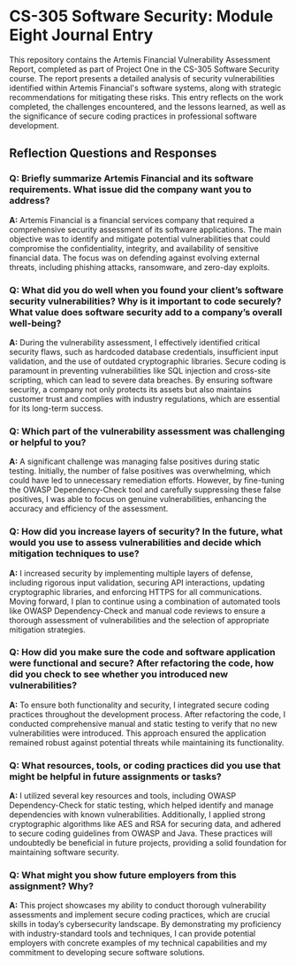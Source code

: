 # CS-305 Software Security: Module Eight Journal Entry
  
  This repository contains the Artemis Financial Vulnerability Assessment Report, completed as part of Project One in the CS-305 Software Security course. The report presents a detailed analysis of security vulnerabilities identified within Artemis Financial's software systems, along with strategic recommendations for mitigating these risks. This entry reflects on the work completed, the challenges encountered, and the lessons learned, as well as the significance of secure coding practices in professional software development.

## Reflection Questions and Responses

### Q: Briefly summarize Artemis Financial and its software requirements. What issue did the company want you to address?

**A:** Artemis Financial is a financial services company that required a comprehensive security assessment of its software applications. The main objective was to identify and mitigate potential vulnerabilities that could compromise the confidentiality, integrity, and availability of sensitive financial data. The focus was on defending against evolving external threats, including phishing attacks, ransomware, and zero-day exploits.

### Q: What did you do well when you found your client’s software security vulnerabilities? Why is it important to code securely? What value does software security add to a company’s overall well-being?

**A:** During the vulnerability assessment, I effectively identified critical security flaws, such as hardcoded database credentials, insufficient input validation, and the use of outdated cryptographic libraries. Secure coding is paramount in preventing vulnerabilities like SQL injection and cross-site scripting, which can lead to severe data breaches. By ensuring software security, a company not only protects its assets but also maintains customer trust and complies with industry regulations, which are essential for its long-term success.

### Q: Which part of the vulnerability assessment was challenging or helpful to you?

**A:** A significant challenge was managing false positives during static testing. Initially, the number of false positives was overwhelming, which could have led to unnecessary remediation efforts. However, by fine-tuning the OWASP Dependency-Check tool and carefully suppressing these false positives, I was able to focus on genuine vulnerabilities, enhancing the accuracy and efficiency of the assessment.

### Q: How did you increase layers of security? In the future, what would you use to assess vulnerabilities and decide which mitigation techniques to use?

**A:** I increased security by implementing multiple layers of defense, including rigorous input validation, securing API interactions, updating cryptographic libraries, and enforcing HTTPS for all communications. Moving forward, I plan to continue using a combination of automated tools like OWASP Dependency-Check and manual code reviews to ensure a thorough assessment of vulnerabilities and the selection of appropriate mitigation strategies.

### Q: How did you make sure the code and software application were functional and secure? After refactoring the code, how did you check to see whether you introduced new vulnerabilities?

**A:** To ensure both functionality and security, I integrated secure coding practices throughout the development process. After refactoring the code, I conducted comprehensive manual and static testing to verify that no new vulnerabilities were introduced. This approach ensured the application remained robust against potential threats while maintaining its functionality.

### Q: What resources, tools, or coding practices did you use that might be helpful in future assignments or tasks?

**A:** I utilized several key resources and tools, including OWASP Dependency-Check for static testing, which helped identify and manage dependencies with known vulnerabilities. Additionally, I applied strong cryptographic algorithms like AES and RSA for securing data, and adhered to secure coding guidelines from OWASP and Java. These practices will undoubtedly be beneficial in future projects, providing a solid foundation for maintaining software security.

### Q: What might you show future employers from this assignment? Why?

**A:** This project showcases my ability to conduct thorough vulnerability assessments and implement secure coding practices, which are crucial skills in today’s cybersecurity landscape. By demonstrating my proficiency with industry-standard tools and techniques, I can provide potential employers with concrete examples of my technical capabilities and my commitment to developing secure software solutions.

